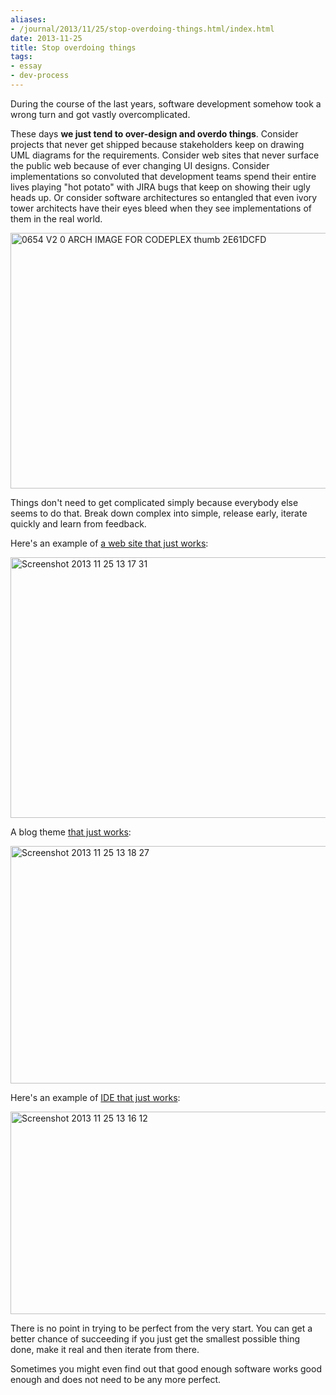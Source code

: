 ```yaml
---
aliases:
- /journal/2013/11/25/stop-overdoing-things.html/index.html
date: 2013-11-25
title: Stop overdoing things
tags:
- essay
- dev-process
---
```

<p>During the course of the last years, software development somehow took a wrong turn and got vastly overcomplicated.</p>

<p>These days <strong>we just tend to over-design and overdo things</strong>. Consider projects that never get shipped because stakeholders keep on drawing UML diagrams for the requirements. Consider web sites that never surface the public web because of ever changing UI designs. Consider implementations so convoluted that development teams spend their entire lives playing "hot potato" with JIRA bugs that keep on showing their ugly heads up. Or consider software architectures so entangled that even ivory tower architects have their eyes bleed when they see implementations of them in the real world.</p>

<p><img style="display:block; margin-left:auto; margin-right:auto;" src="/storage/uploads/2013/11/nlayer-arch.jpg" alt="0654 V2 0 ARCH IMAGE FOR CODEPLEX thumb 2E61DCFD" title="0654.V2.0-ARCH_IMAGE_FOR_CODEPLEX_thumb_2E61DCFD.jpg" border="0" width="550" height="409" /></p>

<p>Things don't need to get complicated simply because everybody else seems to do that.  Break down complex into simple, release early, iterate quickly and learn from feedback. </p>

<p>Here's an example of <a href="http://motherfuckingwebsite.com/">a web site that just works</a>:</p>

<p><img style="display:block; margin-left:auto; margin-right:auto;" src="/storage/uploads/2013/11/site-that-works.jpg" alt="Screenshot 2013 11 25 13 17 31" title="Screenshot 2013-11-25 13.17.31.png" border="0" width="550" height="417" /></p>

<p>A blog theme <a href="http://goodenoughsoftware.net/">that just works</a>:</p>

<p><img style="display:block; margin-left:auto; margin-right:auto;" src="/storage/uploads/2013/11/gregs-blog.jpg" alt="Screenshot 2013 11 25 13 18 27" title="Screenshot 2013-11-25 13.18.27.png" border="0" width="550" height="380" /></p>

<p>Here's an example of <a href="http://www.vim.org/">IDE that just works</a>:</p>

<p><img style="display:block; margin-left:auto; margin-right:auto;" src="/storage/uploads/2013/11/vim-erlang.jpg" alt="Screenshot 2013 11 25 13 16 12" title="Screenshot 2013-11-25 13.16.12.png" border="0" width="550" height="324" /></p>

<p>There is no point in trying to be perfect from the very start. You can get a better chance of succeeding if you just get the smallest possible thing done, make it real and then iterate from there.</p>

<p>Sometimes you might even find out that good enough software works good enough and does not need to be any more perfect.</p>
